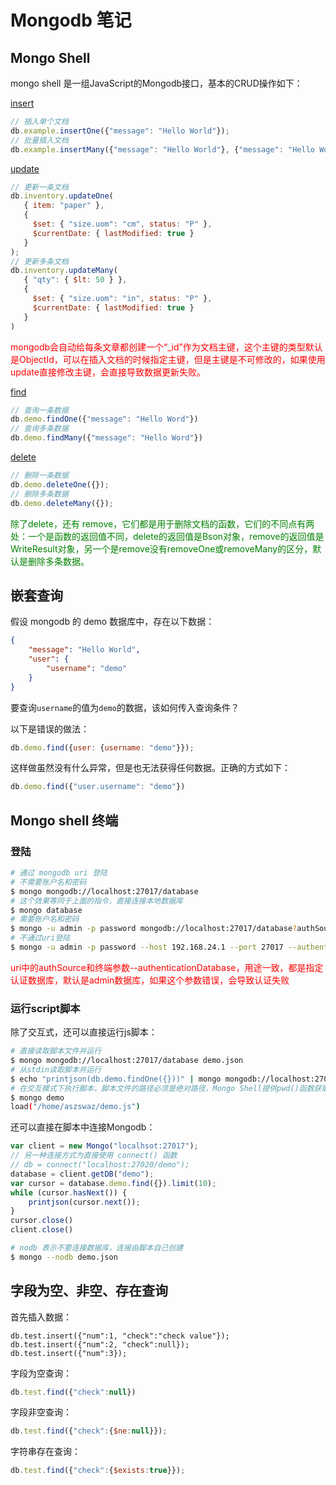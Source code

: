 # Mongodb 笔记

## Mongo Shell

mongo shell 是一组JavaScript的Mongodb接口，基本的CRUD操作如下：

[insert](https://docs.mongodb.com/v4.4/tutorial/insert-documents/)

```javascript
// 插入单个文档
db.example.insertOne({"message": "Hello World"});
// 批量插入文档
db.example.insertMany({"message": "Hello World"}, {"message": "Hello World"});
```

[update](https://docs.mongodb.com/v4.4/tutorial/update-documents/)

```javascript
// 更新一条文档
db.inventory.updateOne(
   { item: "paper" },
   {
     $set: { "size.uom": "cm", status: "P" },
     $currentDate: { lastModified: true }
   }
);
// 更新多条文档
db.inventory.updateMany(
   { "qty": { $lt: 50 } },
   {
     $set: { "size.uom": "in", status: "P" },
     $currentDate: { lastModified: true }
   }
)
```

<font color="red">mongodb会自动给每条文章都创建一个“\_id”作为文档主键，这个主键的类型默认是ObjectId，可以在插入文档的时候指定主键，但是主键是不可修改的，如果使用update直接修改主键，会直接导致数据更新失败。</font>

[find](https://docs.mongodb.com/v4.4/tutorial/query-documents/)

```javascript
// 查询一条数据
db.demo.findOne({"message": "Hello Word"})
// 查询多条数据
db.demo.findMany({"message": "Hello Word"})
```

[delete](https://docs.mongodb.com/v4.4/tutorial/remove-documents/)

```javascript
// 删除一条数据
db.demo.deleteOne({});
// 删除多条数据
db.demo.deleteMany({});
```

<font color="green">除了delete，还有 remove，它们都是用于删除文档的函数，它们的不同点有两处：一个是函数的返回值不同，delete的返回值是Bson对象，remove的返回值是WriteResult对象，另一个是remove没有removeOne或removeMany的区分，默认是删除多条数据。</font>

## 嵌套查询

假设 mongodb 的 demo 数据库中，存在以下数据：

```json
{
    "message": "Hello World",
    "user": {
        "username": "demo"
    }
}
```

要查询`username`的值为`demo`的数据，该如何传入查询条件？

以下是错误的做法：

```javascript
db.demo.find({user: {username: "demo"}});
```

这样做虽然没有什么异常，但是也无法获得任何数据。正确的方式如下：

```javascript
db.demo.find({"user.username": "demo"})
```

## Mongo shell 终端

### 登陆

```bash
# 通过 mongodb uri 登陆
# 不需要账户名和密码
$ mongo mongodb://localhost:27017/database
# 这个效果等同于上面的指令，直接连接本地数据库
$ mongo database
# 需要账户名和密码
$ mongo -u admin -p password mongodb://localhost:27017/database?authSource=admin
# 不通过uri登陆
$ mongo -u admin -p password --host 192.168.24.1 --port 27017 --authenticationDatabase admin database
```

<font color="red">uri中的authSource和终端参数--authenticationDatabase，用途一致，都是指定认证数据库，默认是admin数据库，如果这个参数错误，会导致认证失败</font>

### 运行script脚本

除了交互式，还可以直接运行js脚本：

```bash
# 直接读取脚本文件并运行
$ mongo mongodb://localhost:27017/database demo.json
# 从stdin读取脚本并运行
$ echo "printjson(db.demo.findOne({}))" | mongo mongodb://localhost:27017/demo
# 在交互模式下执行脚本，脚本文件的路径必须是绝对路径，Mongo Shell提供pwd()函数获取程序执行路径
$ mongo demo
load("/home/aszswaz/demo.js")
```

还可以直接在脚本中连接Mongodb：

```javascript
var client = new Mongo("localhsot:27017");
// 另一种连接方式为直接使用 connect() 函数
// db = connect("localhost:27020/demo");
database = client.getDB("demo");
var cursor = database.demo.find({}).limit(10);
while (cursor.hasNext()) {
    printjson(cursor.next());
}
cursor.close()
client.close()
```

```bash
# nodb 表示不要连接数据库，连接由脚本自己创建
$ mongo --nodb demo.json
```

## 字段为空、非空、存在查询

首先插入数据：

```javas
db.test.insert({"num":1, "check":"check value"});
db.test.insert({"num":2, "check":null});
db.test.insert({"num":3});
```

字段为空查询：

```javascript
db.test.find({"check":null})
```

字段非空查询：

```javascript
db.test.find({"check":{$ne:null}});
```

字符串存在查询：

```javascript
db.test.find({"check":{$exists:true}});
```

